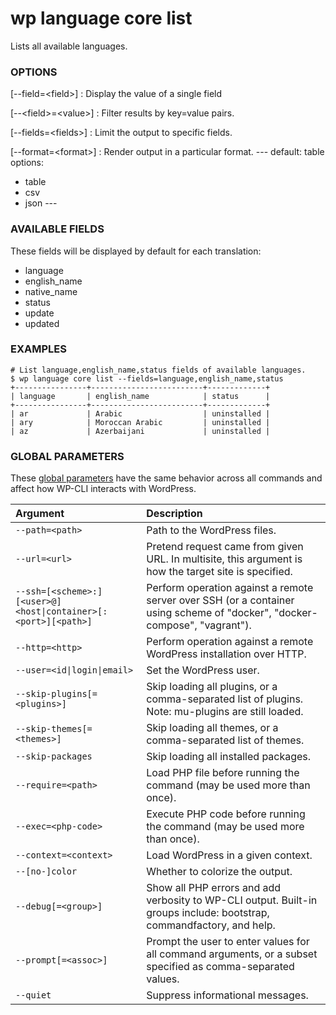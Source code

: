 # wp language core list

Lists all available languages.

### OPTIONS

[\--field=&lt;field&gt;]
: Display the value of a single field

[\--&lt;field&gt;=&lt;value&gt;]
: Filter results by key=value pairs.

[\--fields=&lt;fields&gt;]
: Limit the output to specific fields.

[\--format=&lt;format&gt;]
: Render output in a particular format.
\---
default: table
options:
  - table
  - csv
  - json
\---

### AVAILABLE FIELDS

These fields will be displayed by default for each translation:

* language
* english_name
* native_name
* status
* update
* updated

### EXAMPLES

    # List language,english_name,status fields of available languages.
    $ wp language core list --fields=language,english_name,status
    +----------------+-------------------------+-------------+
    | language       | english_name            | status      |
    +----------------+-------------------------+-------------+
    | ar             | Arabic                  | uninstalled |
    | ary            | Moroccan Arabic         | uninstalled |
    | az             | Azerbaijani             | uninstalled |

### GLOBAL PARAMETERS

These [global parameters](https://make.wordpress.org/cli/handbook/config/) have the same behavior across all commands and affect how WP-CLI interacts with WordPress.

| **Argument**    | **Description**              |
|:----------------|:-----------------------------|
| `--path=<path>` | Path to the WordPress files. |
| `--url=<url>` | Pretend request came from given URL. In multisite, this argument is how the target site is specified. |
| `--ssh=[<scheme>:][<user>@]<host\|container>[:<port>][<path>]` | Perform operation against a remote server over SSH (or a container using scheme of "docker", "docker-compose", "vagrant"). |
| `--http=<http>` | Perform operation against a remote WordPress installation over HTTP. |
| `--user=<id\|login\|email>` | Set the WordPress user. |
| `--skip-plugins[=<plugins>]` | Skip loading all plugins, or a comma-separated list of plugins. Note: mu-plugins are still loaded. |
| `--skip-themes[=<themes>]` | Skip loading all themes, or a comma-separated list of themes. |
| `--skip-packages` | Skip loading all installed packages. |
| `--require=<path>` | Load PHP file before running the command (may be used more than once). |
| `--exec=<php-code>` | Execute PHP code before running the command (may be used more than once). |
| `--context=<context>` | Load WordPress in a given context. |
| `--[no-]color` | Whether to colorize the output. |
| `--debug[=<group>]` | Show all PHP errors and add verbosity to WP-CLI output. Built-in groups include: bootstrap, commandfactory, and help. |
| `--prompt[=<assoc>]` | Prompt the user to enter values for all command arguments, or a subset specified as comma-separated values. |
| `--quiet` | Suppress informational messages. |
